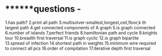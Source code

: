 









# ******questions -
1.has path?
2.print all path
3.multisolver-smallest,longest,ceil,floor,k th largest path
4.get connected components of A graph
5.is graph connected
6.number of islands
7.perfect friends
8.hamiltonian path and cycle
9.knights tour
10.breadth first traversal
11.is graph cyclic
12.is graph bipartite
13.spread of infection
14.shortest path in weights
15.minimum wire required to connect all pcs
16.order of compilation
17.iterative depth first traversal

